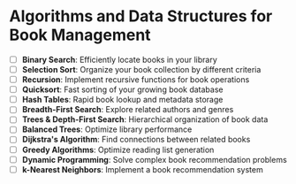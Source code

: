 # Algorithms and Data Structures for Book Management

- [ ] **Binary Search**: Efficiently locate books in your library  
- [ ] **Selection Sort**: Organize your book collection by different criteria  
- [ ] **Recursion**: Implement recursive functions for book operations  
- [ ] **Quicksort**: Fast sorting of your growing book database  
- [ ] **Hash Tables**: Rapid book lookup and metadata storage  
- [ ] **Breadth-First Search**: Explore related authors and genres  
- [ ] **Trees & Depth-First Search**: Hierarchical organization of book data  
- [ ] **Balanced Trees**: Optimize library performance  
- [ ] **Dijkstra's Algorithm**: Find connections between related books  
- [ ] **Greedy Algorithms**: Optimize reading list generation  
- [ ] **Dynamic Programming**: Solve complex book recommendation problems  
- [ ] **k-Nearest Neighbors**: Implement a book recommendation system  
